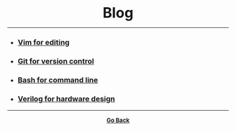 <p align="center">
  <b>
  <font size="+3">Blog</font>
  </b>
</p>

---

  - ### [Vim for editing](blog/blog_vim.md)
  - ### [Git for version control](blog/blog_git.md)
  - ### [Bash for command line](blog/blog_bash.md)
  - ### [Verilog for hardware design](blog/blog_verilog.md)

---

<p align="center">
  <b>
  <a href="https://gs1293.github.io/"> <font size="-1">Go Back</font></a>
  </b>
</p>
